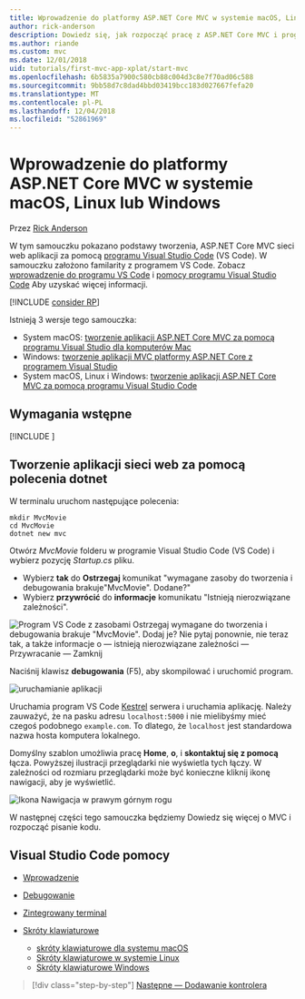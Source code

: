 ```yaml
---
title: Wprowadzenie do platformy ASP.NET Core MVC w systemie macOS, Linux lub Windows
author: rick-anderson
description: Dowiedz się, jak rozpocząć pracę z ASP.NET Core MVC i programu Visual Studio Code w systemach macOS, Linux i Windows
ms.author: riande
ms.custom: mvc
ms.date: 12/01/2018
uid: tutorials/first-mvc-app-xplat/start-mvc
ms.openlocfilehash: 6b5835a7900c580cb88c004d3c8e7f70ad06c588
ms.sourcegitcommit: 9bb58d7c8dad4bbd03419bcc183d027667fefa20
ms.translationtype: MT
ms.contentlocale: pl-PL
ms.lasthandoff: 12/04/2018
ms.locfileid: "52861969"
---
```

# <a name="introduction-to-aspnet-core-mvc-on-macos-linux-or-windows"></a>Wprowadzenie do platformy ASP.NET Core MVC w systemie macOS, Linux lub Windows

Przez [Rick Anderson](https://twitter.com/RickAndMSFT)

W tym samouczku pokazano podstawy tworzenia, ASP.NET Core MVC sieci web aplikacji za pomocą [programu Visual Studio Code](https://code.visualstudio.com) (VS Code). W samouczku założono familarity z programem VS Code. Zobacz [wprowadzenie do programu VS Code](https://code.visualstudio.com/docs) i [pomocy programu Visual Studio Code](#visual-studio-code-help) Aby uzyskać więcej informacji.

[!INCLUDE [consider RP](../../includes/razor.md)]

Istnieją 3 wersje tego samouczka:

* System macOS: [tworzenie aplikacji ASP.NET Core MVC za pomocą programu Visual Studio dla komputerów Mac](xref:tutorials/first-mvc-app-mac/start-mvc)
* Windows: [tworzenie aplikacji MVC platformy ASP.NET Core z programem Visual Studio](xref:tutorials/first-mvc-app/start-mvc)
* System macOS, Linux i Windows: [tworzenie aplikacji ASP.NET Core MVC za pomocą programu Visual Studio Code](xref:tutorials/first-mvc-app-xplat/start-mvc) 

## <a name="prerequisites"></a>Wymagania wstępne

[!INCLUDE [](~/includes/net-core-prereqs-vscode.md)]

## <a name="create-a-web-app-with-dotnet"></a>Tworzenie aplikacji sieci web za pomocą polecenia dotnet

W terminalu uruchom następujące polecenia:

```console
mkdir MvcMovie
cd MvcMovie
dotnet new mvc
```

Otwórz *MvcMovie* folderu w programie Visual Studio Code (VS Code) i wybierz pozycję *Startup.cs* pliku.

* Wybierz **tak** do **Ostrzegaj** komunikat "wymagane zasoby do tworzenia i debugowania brakuje"MvcMovie". Dodane?"
* Wybierz **przywrócić** do **informacje** komunikatu "Istnieją nierozwiązane zależności".

![Program VS Code z zasobami Ostrzegaj wymagane do tworzenia i debugowania brakuje "MvcMovie". Dodaj je? Nie pytaj ponownie, nie teraz tak, a także informacje o — istnieją nierozwiązane zależności — Przywracanie — Zamknij](../web-api-vsc/_static/vsc_restore.png)

Naciśnij klawisz **debugowania** (F5), aby skompilować i uruchomić program.

![uruchamianie aplikacji](../first-mvc-app/start-mvc/_static/1.png)

Uruchamia program VS Code [Kestrel](xref:fundamentals/servers/kestrel) serwera i uruchamia aplikację. Należy zauważyć, że na pasku adresu `localhost:5000` i nie mielibyśmy mieć czegoś podobnego `example.com`. To dlatego, że `localhost` jest standardowa nazwa hosta komputera lokalnego.

Domyślny szablon umożliwia pracę **Home**, **o**, i **skontaktuj się z pomocą** łącza. Powyższej ilustracji przeglądarki nie wyświetla tych łączy. W zależności od rozmiaru przeglądarki może być konieczne kliknij ikonę nawigacji, aby je wyświetlić.

![Ikona Nawigacja w prawym górnym rogu](../first-mvc-app/start-mvc/_static/2.png)

W następnej części tego samouczka będziemy Dowiedz się więcej o MVC i rozpocząć pisanie kodu.

## <a name="visual-studio-code-help"></a>Visual Studio Code pomocy

* [Wprowadzenie](https://code.visualstudio.com/docs)
* [Debugowanie](https://code.visualstudio.com/docs/editor/debugging)
* [Zintegrowany terminal](https://code.visualstudio.com/docs/editor/integrated-terminal)
* [Skróty klawiaturowe](https://code.visualstudio.com/docs/getstarted/keybindings#_keyboard-shortcuts-reference)

  * [skróty klawiaturowe dla systemu macOS](https://code.visualstudio.com/shortcuts/keyboard-shortcuts-macos.pdf)
  * [Skróty klawiaturowe w systemie Linux](https://code.visualstudio.com/shortcuts/keyboard-shortcuts-linux.pdf)
  * [Skróty klawiaturowe Windows](https://code.visualstudio.com/shortcuts/keyboard-shortcuts-windows.pdf)

> [!div class="step-by-step"]
> [Następne — Dodawanie kontrolera](adding-controller.md)
